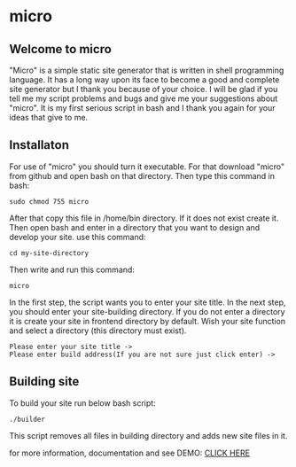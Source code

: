 # micro
## Welcome to micro
"Micro" is a simple static site generator that is written in shell programming language. It has a long way upon its face to become a good and complete site generator but I thank you because of your choice. I will be glad if you tell me my script problems and bugs and give me your suggestions about "micro". It is my first serious script in bash and I thank you again for your ideas that give to me.
## Installaton
For use of "micro" you should turn it executable. For that download "micro" from github and open bash on that directory. Then type this command in bash:
```
sudo chmod 755 micro
```
After that copy this file in /home/bin directory. If it does not exist create it. Then open bash and enter in a directory that you want to design and develop your site. use this command:
```
cd my-site-directory
```
Then write and run this command:
```
micro
```
In the first step, the script wants you to enter your site title. In the next step, you should enter your site-building directory. If you do not enter a directory it is create your site in frontend directory by default. Wish your site function and select a directory (this directory must exist).
```
Please enter your site title ->
Please enter build address(If you are not sure just click enter) ->
```
## Building site
To build your site run below bash script:
```
./builder
```
This script removes all files in building directory and adds new site files in it.

for more information, documentation and see DEMO: <a href="https://moheb2000.github.io/micro/index.html">CLICK HERE</a>
